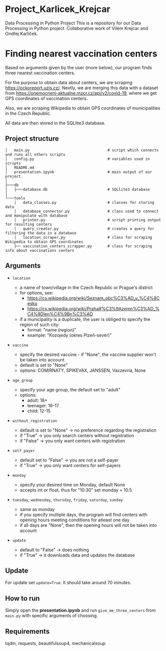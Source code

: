# Project_Karlicek_Krejcar
Data Processing in Python Project
This is a repository for our Data Processing in Python project. Collaborative work of Vilém Krejcar and Ondřej Karlíček. 

# Finding nearest vaccination centers

Based on arguments given by the user (more below), our program finds three nearest vaccination centers.

For the purpose to obtain data about centers, we are scraping https://ockoreport.uzis.cz/.
Nextly, we are merging this data with a dataset from https://onemocneni-aktualne.mzcr.cz/api/v2/covid-19,
where we get GPS coordinates of vaccination centers.

Also, we are scraping Wikipedia to obtain GPS coordinates of municipalities in the Czech Republic.

All data are then stored in the SQLlite3 database.


## Project structure


```
│   main.py                                   # script which connects and runs all others scripts
│   config.py                                 # variables used in scripts
│   README.md
│   presentation.ipynb                        # main output of our project. 
│   
├───db
│   ├───database.db                           # SQLlite3 database
│               
└───tools
    │   data_classes.py                       # classes for storing data
    │   database_connector.py                 # class used to connect and manipulate with database
    │   printer.py                            # script printing output for resulting centers
    │   query_creator.py                      # creates a query for filtering the data in a database
    │   location_scraper.py                   # class for scraping Wikipedia to obtain GPS coordinates
    ├── vaccination_centers_scrapper.py       # class for scraping info about vaccinations centers
```

## Arguments 

* `location`
    * a name of town/village in the Czech Republic or Prague's district
    * for options, see:
        * https://cs.wikipedia.org/wiki/Seznam_obc%C3%AD_v_%C4%8Cesku
        * https://cs.wikipedia.org/wiki/Praha#%C3%9Azemn%C3%AD_%C4%8Dlen%C4%9Bn%C3%AD
    * if a municipality is a duplicate, the user is obliged to specify the region of such city:
        * format: "name (region)"
        * example: "Kozojedy (okres Plzeň-sever)"
    
* `vaccine`
    * specify the desired vaccine - if "None", the vaccine supplier won't be taken into account
    * default is set to "None"
    * options: COMIRNATY, SPIKEVAX, JANSSEN, Vaxzevria, None
    
* `age_group`
    * specify your age group, the default set to "adult"
    * options:
        * adult: 18+
        * teenager: 16-17
        * child: 12-15
    
* `without_registration`
    * default is set to "None" -> no preference regarding the registration
    * if "True" -> you only search centers without registration
    * if "False" ->  you only want centers with registration
    
* `self_payer`
    * default set to "False" -> you are not a self-payer
    * if "True" -> you only want centers for self-payers
    
* `monday`
    * specify your desired time on Monday, default None
    * accepts int or float, thus for "10:30" set monday = 10.5
    
* `tuesday`, `wednesday`, `thursday`, `friday`, `saturday`, `sunday`
    * same as monday
    * if you specify multiple days, the program will find centers with opening hours meeting conditions for atleast one day
    * if all days are "None", then the opening hours will not be taken into account
    
* `update`
    * default to "False" -> does nothing
    * if "True" -> it downloads data and updates the database
    

## Update

For update set `update=True`. It should take around 70 minutes.


## How to run
Simply open the **presentation.ipynb** and run `give_me_three_centers` from `main.py` with specific arguments of choosing. 


## Requirements

tqdm, requests, beautifulsoup4, mechanicalsoup
